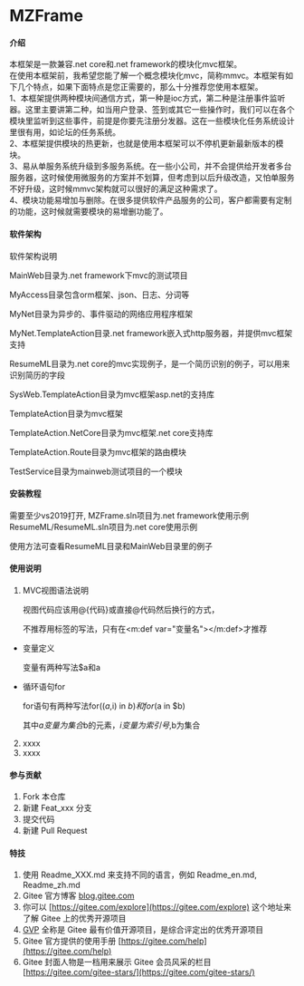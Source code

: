 # MZFrame

#### 介绍
本框架是一款兼容.net core和.net framework的模块化mvc框架。  
在使用本框架前，我希望您能了解一个概念模块化mvc，简称mmvc。本框架有如下几个特点，如果下面特点是您正需要的，那么十分推荐您使用本框架。  
1、本框架提供两种模块间通信方式，第一种是ioc方式，第二种是注册事件监听器。这里主要讲第二种，如当用户登录、签到或其它一些操作时，我们可以在各个模块里监听到这些事件，前提是你要先注册分发器。这在一些模块化任务系统设计里很有用，如论坛的任务系统。  
2、本框架提供模块的热更新，也就是使用本框架可以不停机更新最新版本的模块。  
3、易从单服务系统升级到多服务系统。在一些小公司，并不会提供给开发者多台服务器，这时候使用微服务的方案并不划算，但考虑到以后升级改造，又怕单服务不好升级，这时候mmvc架构就可以很好的满足这种需求了。  
4、模块功能易增加与删除。在很多提供软件产品服务的公司，客户都需要有定制的功能，这时候就需要模块的易增删功能了。  


#### 软件架构
软件架构说明

MainWeb目录为.net framework下mvc的测试项目

MyAccess目录包含orm框架、json、日志、分词等

MyNet目录为异步的、事件驱动的网络应用程序框架

MyNet.TemplateAction目录.net framework嵌入式http服务器，并提供mvc框架支持

ResumeML目录为.net core的mvc实现例子，是一个简历识别的例子，可以用来识别简历的字段

SysWeb.TemplateAction目录为mvc框架asp.net的支持库

TemplateAction目录为mvc框架

TemplateAction.NetCore目录为mvc框架.net core支持库

TemplateAction.Route目录为mvc框架的路由模块

TestService目录为mainweb测试项目的一个模块



#### 安装教程
需要至少vs2019打开,
MZFrame.sln项目为.net framework使用示例
ResumeML/ResumeML.sln项目为.net core使用示例

使用方法可查看ResumeML目录和MainWeb目录里的例子

#### 使用说明

1.  MVC视图语法说明

    视图代码应该用@{代码}或直接@代码然后换行的方式，

    不推荐用标签<loop></loop>的写法，只有在<m:def var="变量名"></m:def>才推荐

- 变量定义

    变量有两种写法$a和a
    
- 循环语句for

    for语句有两种写法for(($a,$i) in $b)和for($a in $b)

    其中$a变量为集合$b的元素，$i变量为索引号,$b为集合
    
    
2.  xxxx
3.  xxxx

#### 参与贡献

1.  Fork 本仓库
2.  新建 Feat_xxx 分支
3.  提交代码
4.  新建 Pull Request


#### 特技

1.  使用 Readme\_XXX.md 来支持不同的语言，例如 Readme\_en.md, Readme\_zh.md
2.  Gitee 官方博客 [blog.gitee.com](https://blog.gitee.com)
3.  你可以 [https://gitee.com/explore](https://gitee.com/explore) 这个地址来了解 Gitee 上的优秀开源项目
4.  [GVP](https://gitee.com/gvp) 全称是 Gitee 最有价值开源项目，是综合评定出的优秀开源项目
5.  Gitee 官方提供的使用手册 [https://gitee.com/help](https://gitee.com/help)
6.  Gitee 封面人物是一档用来展示 Gitee 会员风采的栏目 [https://gitee.com/gitee-stars/](https://gitee.com/gitee-stars/)
